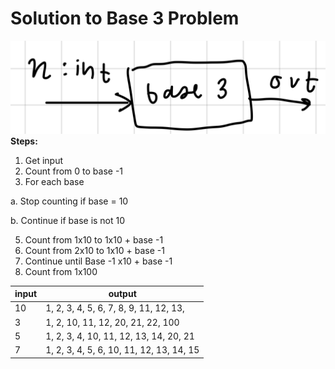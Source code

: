 # Solution to Base 3 Problem
![](base3.JPG)
**Steps:**
1. Get input
2. Count from 0 to base -1
3. For each base

a. Stop counting if base = 10

b. Continue if base is not 10

5. Count from 1x10 to 1x10 + base -1
6. Count from 2x10 to 1x10 + base -1
7. Continue until Base -1 x10 + base -1
8. Count from 1x100 

| input | output                                   |
|-------|------------------------------------------|
| 10    | 1, 2, 3, 4, 5, 6, 7, 8, 9, 11, 12, 13,   |
| 3     | 1, 2, 10, 11, 12, 20, 21, 22, 100        |
| 5     | 1, 2, 3, 4, 10, 11, 12, 13, 14, 20, 21   |
| 7     | 1, 2, 3, 4, 5, 6, 10, 11, 12, 13, 14, 15 |
